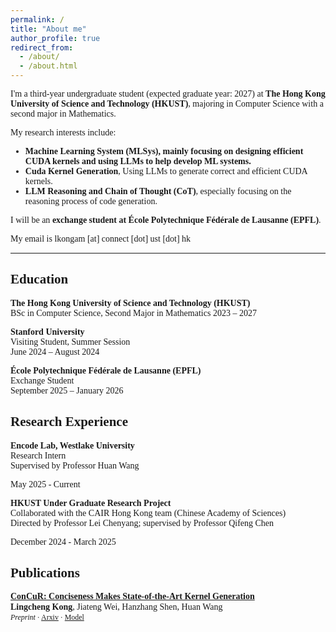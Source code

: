 ```yaml
---
permalink: /
title: "About me"
author_profile: true
redirect_from: 
  - /about/
  - /about.html
---
```



<style>
body {
  font-family: "Times New Roman", Times, serif;
}
</style>

I'm a third-year undergraduate student (expected graduate year: 2027) at **The Hong Kong University of Science and Technology (HKUST)**, majoring in Computer Science with a second major in Mathematics.

My research interests include:

- **Machine Learning System (MLSys), mainly focusing on designing efficient CUDA kernels and using LLMs to help develop ML systems.**
- **Cuda Kernel Generation**, Using LLMs to generate correct and efficient CUDA kernels.  
- **LLM Reasoning and Chain of Thought (CoT)**, especially focusing on the reasoning process of code generation.

I will be an **exchange student at École Polytechnique Fédérale de Lausanne (EPFL)**.

My email is lkongam [at] connect [dot] ust [dot] hk

---

## Education

**The Hong Kong University of Science and Technology (HKUST)**  
BSc in Computer Science, Second Major in Mathematics
2023 – 2027

**Stanford University**  
Visiting Student, Summer Session  
June 2024 – August 2024

**École Polytechnique Fédérale de Lausanne (EPFL)**  
Exchange Student  
September 2025 – January 2026


## Research Experience

**Encode Lab, Westlake University**  
Research Intern  
Supervised by Professor Huan Wang

May 2025 - Current

**HKUST Under Graduate Research Project**  
Collaborated with the CAIR Hong Kong team (Chinese Academy of Sciences)  
Directed by Professor Lei Chenyang; supervised by Professor Qifeng Chen

December 2024 - March 2025

## Publications
<div style="margin-bottom:0.5em; line-height:1.2;">
<b><a href="https://lkongam.github.io/ConCuR/">ConCuR: Conciseness Makes State-of-the-Art Kernel Generation</a></b><br>
<b>Lingcheng Kong</b>, Jiateng Wei, Hanzhang Shen, Huan Wang<br>
<span style="font-size:0.85em;">
<i>Preprint</i> · 
<a href="https://arxiv.org/pdf/2510.07356">Arxiv</a> · 
<a href="https://huggingface.co/lkongam/KernelCoder">Model</a>
</span>
</div>

